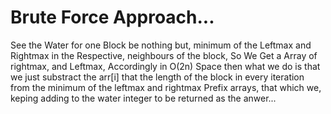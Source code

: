 # Brute Force Approach...
See the Water for one Block be nothing but, minimum of the Leftmax and Rightmax in the Respective, neighbours of the block, So We Get a Array of rightmax, and Leftmax, Accordingly in O(2n) Space then what we do is that we just substract the arr[i] that the length of the block in every iteration from the minimum of the leftmax and rightmax Prefix arrays, that which we, keping adding to the water integer to be returned as the anwer...